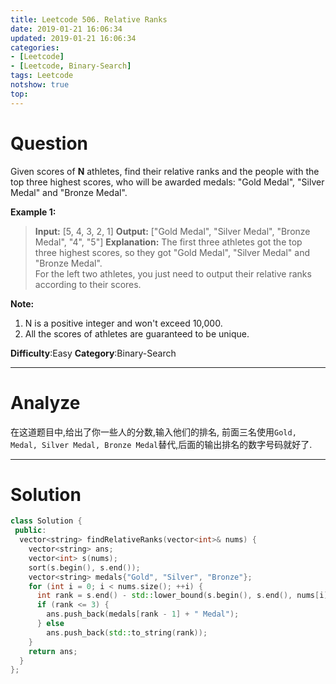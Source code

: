 ```yaml
---
title: Leetcode 506. Relative Ranks
date: 2019-01-21 16:06:34
updated: 2019-01-21 16:06:34
categories: 
- [Leetcode]
- [Leetcode, Binary-Search]
tags: Leetcode
notshow: true
top:
---
```


# Question

Given scores of  **N**  athletes, find their relative ranks and the people with the top three highest scores, who will be awarded medals: "Gold Medal", "Silver Medal" and "Bronze Medal".

**Example 1:**  

> **Input:** [5, 4, 3, 2, 1]
> **Output:** ["Gold Medal", "Silver Medal", "Bronze Medal", "4", "5"]
> **Explanation:** The first three athletes got the top three highest scores, so they got "Gold Medal", "Silver Medal" and "Bronze Medal".   
> For the left two athletes, you just need to output their relative ranks according to their scores.

**Note:**  

1.  N is a positive integer and won't exceed 10,000.
2.  All the scores of athletes are guaranteed to be unique.

**Difficulty**:Easy
**Category**:Binary-Search

<!-- more -->

------------

# Analyze

在这道题目中,给出了你一些人的分数,输入他们的排名, 前面三名使用`Gold, Medal, Silver Medal, Bronze Medal`替代,后面的输出排名的数字号码就好了.

------------

# Solution

```cpp
class Solution {
 public:
  vector<string> findRelativeRanks(vector<int>& nums) {
    vector<string> ans;
    vector<int> s(nums);
    sort(s.begin(), s.end());
    vector<string> medals{"Gold", "Silver", "Bronze"};
    for (int i = 0; i < nums.size(); ++i) {
      int rank = s.end() - std::lower_bound(s.begin(), s.end(), nums[i]);
      if (rank <= 3) {
        ans.push_back(medals[rank - 1] + " Medal");
      } else
        ans.push_back(std::to_string(rank));
    }
    return ans;
  }
};
```
